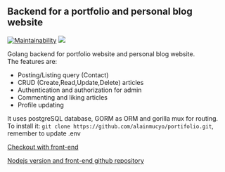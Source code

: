 ## **Backend for a portfolio and personal blog website**
[![Maintainability](https://api.codeclimate.com/v1/badges/2a7171f9dd3248034519/maintainability)](https://codeclimate.com/github/alainmucyo/portifolio/maintainability)
<a href="https://codeclimate.com/github/alainmucyo/portifolio/test_coverage"><img src="https://api.codeclimate.com/v1/badges/2a7171f9dd3248034519/test_coverage" /></a>

Golang backend for portfolio website and personal blog website. \
The features are: 
* Posting/Listing query (Contact)
* CRUD (Create,Read,Update,Delete) articles
* Authentication and authorization for admin
* Commenting and liking articles
* Profile updating

It uses postgreSQL database, GORM as ORM and gorilla mux for routing.\
To install it: `git clone https://github.com/alainmucyo/portifolio.git`, remember to update .env

[Checkout with front-end](https://alain-brand.netlify.app)

[Nodejs version and front-end github repository](https://github.com/alainmucyo/andelabrand)
